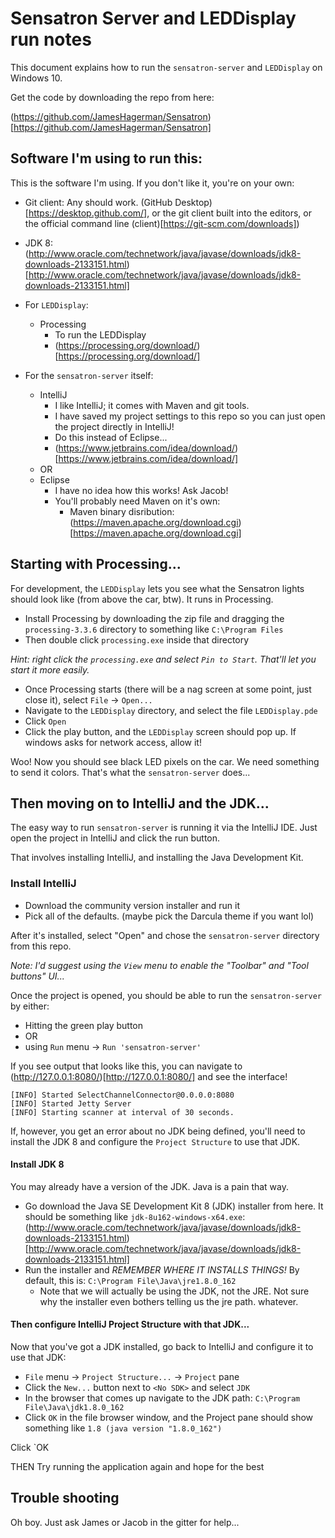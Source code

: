 # Sensatron Server and LEDDisplay run notes

This document explains how to run the `sensatron-server` and `LEDDisplay` on Windows 10.

Get the code by downloading the repo from here:

(https://github.com/JamesHagerman/Sensatron)[https://github.com/JamesHagerman/Sensatron]

## Software I'm using to run this:

This is the software I'm using. If you don't like it, you're on your own:

- Git client: Any should work. (GitHub Desktop)[https://desktop.github.com/], or the git client built into the editors, or the official command line (client)[https://git-scm.com/downloads])

- JDK 8: (http://www.oracle.com/technetwork/java/javase/downloads/jdk8-downloads-2133151.html)[http://www.oracle.com/technetwork/java/javase/downloads/jdk8-downloads-2133151.html]

- For `LEDDisplay`:
    - Processing
        - To run the LEDDisplay
        - (https://processing.org/download/)[https://processing.org/download/] 

- For the `sensatron-server` itself:
    - IntelliJ
        - I like IntelliJ; it comes with Maven and git tools.
        - I have saved my project settings to this repo so you can just open the project directly in IntelliJ!
        - Do this instead of Eclipse... 
        - (https://www.jetbrains.com/idea/download/)[https://www.jetbrains.com/idea/download/]
    - OR
    - Eclipse
        - I have no idea how this works! Ask Jacob!
        - You'll probably need Maven on it's own:
            - Maven binary disribution: (https://maven.apache.org/download.cgi)[https://maven.apache.org/download.cgi]

## Starting with Processing...

For development, the `LEDDisplay` lets you see what the Sensatron lights should look like (from above the car, btw). It runs in Processing.

- Install Processing by downloading the zip file and dragging the `processing-3.3.6` directory to something like `C:\Program Files`
- Then double click `processing.exe` inside that directory

*Hint: right click the `processing.exe` and select `Pin to Start`. That'll let you start it more easily.*

- Once Processing starts (there will be a nag screen at some point, just close it), select `File` -> `Open...`
- Navigate to the `LEDDisplay` directory, and select the file `LEDDisplay.pde`
- Click `Open`
- Click the play button, and the `LEDDisplay` screen should pop up. If windows asks for network access, allow it!

Woo! Now you should see black LED pixels on the car. We need something to send it colors. That's what the `sensatron-server` does...

## Then moving on to IntelliJ and the JDK...

The easy way to run `sensatron-server` is running it via the IntelliJ IDE. Just open the project in IntelliJ and click the run button.

That involves installing IntelliJ, and installing the Java Development Kit.

### Install IntelliJ
- Download the community version installer and run it
- Pick all of the defaults. (maybe pick the Darcula theme if you want lol)

After it's installed, select "Open" and chose the `sensatron-server` directory from this repo.

*Note: I'd suggest using the `View` menu to enable the "Toolbar" and "Tool buttons" UI...*

Once the project is opened, you should be able to run the `sensatron-server` by either:
- Hitting the green play button
- OR
- using `Run` menu -> `Run 'sensatron-server'`

If you see output that looks like this, you can navigate to (http://127.0.0.1:8080/)[http://127.0.0.1:8080/] and see the interface!

```
[INFO] Started SelectChannelConnector@0.0.0.0:8080
[INFO] Started Jetty Server
[INFO] Starting scanner at interval of 30 seconds.
```

If, however, you get an error about no JDK being defined, you'll need to install the JDK 8 and configure the `Project Structure` to use that JDK.

#### Install JDK 8

You may already have a version of the JDK. Java is a pain that way. 

- Go download the Java SE Development Kit 8 (JDK) installer from here. It should be something like `jdk-8u162-windows-x64.exe`:
(http://www.oracle.com/technetwork/java/javase/downloads/jdk8-downloads-2133151.html)[http://www.oracle.com/technetwork/java/javase/downloads/jdk8-downloads-2133151.html]
- Run the installer and *REMEMBER WHERE IT INSTALLS THINGS!* By default, this is: `C:\Program File\Java\jre1.8.0_162`
    - Note that we will actually be using the JDK, not the JRE. Not sure why the installer even bothers telling us the jre path. whatever.

#### Then configure IntelliJ Project Structure with that JDK...

Now that you've got a JDK installed, go back to IntelliJ and configure it to use that JDK:

- `File` menu -> `Project Structure...` -> `Project` pane
- Click the `New...` button next to `<No SDK>` and select `JDK`
- In the browser that comes up navigate to the JDK path: `C:\Program File\Java\jdk1.8.0_162`
- Click `OK` in the file browser window, and the Project pane should show something like `1.8 (java version "1.8.0_162")`

Click `OK

THEN Try running the application again and hope for the best

## Trouble shooting

Oh boy. Just ask James or Jacob in the gitter for help...
